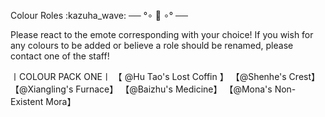 Colour Roles :kazuha_wave:
── °∘ 🏮 ∘° ──

Please react to the emote corresponding with your choice! If you wish for any colours to be added or believe a role should be renamed, please contact one of the staff!

〡COLOUR PACK ONE〡
【 @Hu Tao's Lost Coffin 】
【@Shenhe's Crest】
【@Xiangling's Furnace】
【@Baizhu's Medicine】
【@Mona's Non-Existent Mora】
